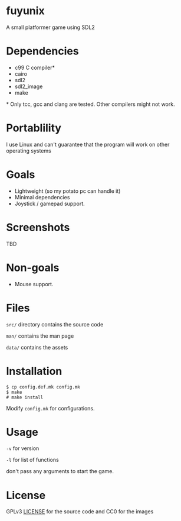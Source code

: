 # fuyunix
A small platformer game using SDL2

# Dependencies
- c99 C compiler*
- cairo
- sdl2
- sdl2_image
- make

\* Only tcc, gcc and clang are tested.
Other compilers might not work.

# Portablility
I use Linux and can't guarantee that the program will work on other operating
systems

# Goals
* Lightweight (so my potato pc can handle it)
* Minimal dependencies
* Joystick / gamepad support.

# Screenshots
TBD

# Non-goals
* Mouse support.

# Files
`src/` directory contains the source code

`man/` contains the man page

`data/` contains the assets

# Installation
```
$ cp config.def.mk config.mk
$ make
# make install
```

Modify `config.mk` for configurations.

# Usage
`-v` for version

`-l` for list of functions

don't pass any arguments to start the game.

# License
GPLv3 [LICENSE](LICENSE) for the source code and CC0 for the images
